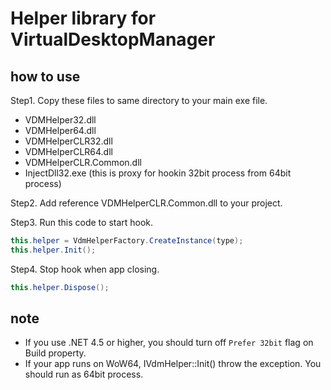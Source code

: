 Helper library for VirtualDesktopManager 
====

how to use
----

Step1. Copy these files to same directory to your main exe file.

- VDMHelper32.dll
- VDMHelper64.dll
- VDMHelperCLR32.dll
- VDMHelperCLR64.dll
- VDMHelperCLR.Common.dll
- InjectDll32.exe (this is proxy for hookin 32bit process from 64bit process)

Step2. Add reference VDMHelperCLR.Common.dll to your project.

Step3. Run this code to start hook.
```cs
this.helper = VdmHelperFactory.CreateInstance(type);
this.helper.Init();
```

Step4. Stop hook when app closing.
```cs
this.helper.Dispose();
```

note
----

- If you use .NET 4.5 or higher, you should turn off `Prefer 32bit` flag on Build property.
- If your app runs on WoW64, IVdmHelper::Init() throw the exception. You should run as 64bit process.